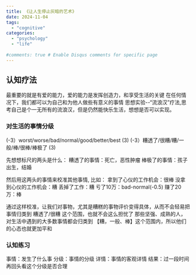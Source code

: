 ```yaml
---
title: 《让人生停止灰暗的艺术》
date: 2024-11-04
tags:
  - "cognitive"
categories:
  - "psychology"
  - "life"
  
#comments: true # Enable Disqus comments for specific page
---
```

## 认知疗法
最重要的就是有爱的能力，爱的能力是发挥创造力，和享受生活的关键
在任何情况下，我们都可以为自己和为他人做些有意义的事情
思想实验--“流浪汉”疗法,思考自己是个一无所有的流浪汉，但是仍然能快乐生活，想想是否可以实现。

### 对生活的事情分级
(-3）worst/worse/bad/normal/good/better/best (3)
(-3）糟透了/很糟/糟/一般/棒/很棒/棒极了 (3)

先想想标尺的两头是什么：
糟透了的事情：死亡，恶性肿瘤
棒极了的事情：孩子出生，结婚

然后用这两头的事情来校准其他事情, 比如：
拿到了心仪的工作机会：很棒
没拿到心仪的工作机会：糟
丢掉了工作：糟
亏了10万：bad-normal(-0.5)
赚了20万：棒

通过这样校准，让我们对事物，尤其是糟糕的事物评价变得具体，从而不会轻易把事情归类到 糟透了/很糟 这个范围，也就不会这么担忧了
那些坚强、成熟的人，对生活中遇到的大多数事情都会归类到 【糟，一般、棒】这个范围内，所以他们的心态也就更加平和

### 认知练习

事情：发生了什么事
分级：事情的分级
详情：事情的客观详情
结果：过一段时间再回头看这个分级是否合理

